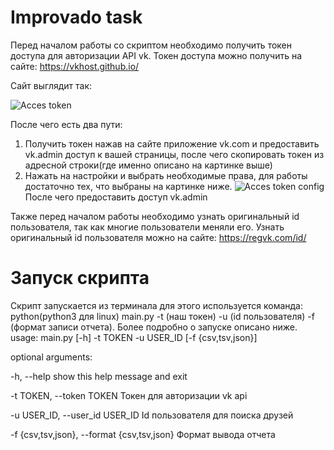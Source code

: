 # Improvado task
Перед началом работы со скриптом необходимо получить токен доступа для авторизации API vk. Токен доступа можно получить на сайте: https://vkhost.github.io/

Сайт выглядит так:

![Acces token](https://i.imgur.com/6Q0tI3f.png)

После чего есть два пути:
1. Получить токен нажав на сайте приложение vk.com и предоставить vk.admin доступ к вашей страницы, после чего скопировать токен из адресной строки(где именно описано на картинке выше)
2. Нажать на настройки и выбрать необходимые права, для работы достаточно тех, что выбраны на картинке ниже.
  ![Acces token config](https://i.imgur.com/BP3rxo0.png)
  После чего предоставить доступ vk.admin
  
Также перед началом работы необходимо узнать оригинальный id пользователя, так как многие пользователи меняли его.
Узнать оригинальный id пользователя можно на сайте: https://regvk.com/id/
# Запуск скрипта
Скрипт запускается из терминала для этого используется команда:
python(python3 для linux) main.py -t (наш токен) -u (id пользователя) -f (формат записи отчета).
Более подробно о запуске описано ниже.
usage: main.py [-h] -t TOKEN -u USER_ID [-f {csv,tsv,json}]

optional arguments:

  -h, --help            show this help message and exit
  
  -t TOKEN, --token TOKEN
                        Токен для авторизации vk api
                        
  -u USER_ID, --user_id USER_ID
                        Id пользователя для поиска друзей
                        
  -f {csv,tsv,json}, --format {csv,tsv,json}
                        Формат вывода отчета

